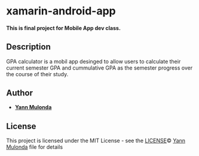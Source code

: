 # xamarin-android-app

#### This is final project for Mobile App dev class. 

## Description

GPA calculator is a mobil app desinged to allow users to calculate their current semester GPA and cummulative GPA as the semester progress over the course of their study.

## Author

* **[Yann Mulonda](https://github.com/YannMjl)**

## License

This project is licensed under the MIT License - see the [LICENSE](LICENSE)© [Yann Mulonda](https://github.com/YannMjl) file for details
